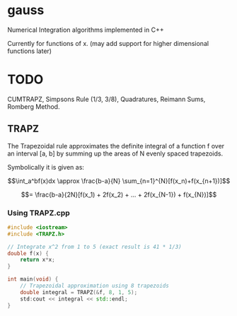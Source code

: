 # gauss
Numerical Integration algorithms implemented in C++

Currently for functions of x. (may add support for higher dimensional functions later)

# TODO
CUMTRAPZ, Simpsons Rule (1/3, 3/8), Quadratures, Reimann Sums, Romberg Method.

## TRAPZ
The Trapezoidal rule approximates the definite integral of a function f over an interval [a, b] by summing up the areas of N evenly spaced trapezoids.

Symbolically it is given as:

$$\int_a^bf(x)dx \approx \frac{b-a}{N} \sum_{n=1}^{N}[f(x_n)+f(x_{n+1})]$$

$$= \frac{b-a}{2N}[f(x_1) + 2f(x_2) + ... + 2f(x_{N-1}) + f(x_{N})]$$

### Using TRAPZ.cpp
```cpp
#include <iostream>
#include <TRAPZ.h>

// Integrate x^2 from 1 to 5 (exact result is 41 * 1/3)
double f(x) {
    return x*x;
}

int main(void) {
    // Trapezoidal approximation using 8 trapezoids
    double integral = TRAPZ(&f, 8, 1, 5);
    std:cout << integral << std::endl;
}
```
